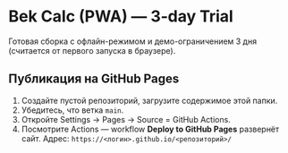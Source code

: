 # Bek Calc (PWA) — 3‑day Trial
Готовая сборка с офлайн-режимом и демо-ограничением 3 дня (считается от первого запуска в браузере).
## Публикация на GitHub Pages
1. Создайте пустой репозиторий, загрузите содержимое этой папки.
2. Убедитесь, что ветка `main`. 
3. Откройте Settings → Pages → Source = GitHub Actions.
4. Посмотрите Actions — workflow **Deploy to GitHub Pages** развернёт сайт.
Адрес: `https://<логин>.github.io/<репозиторий>/`

